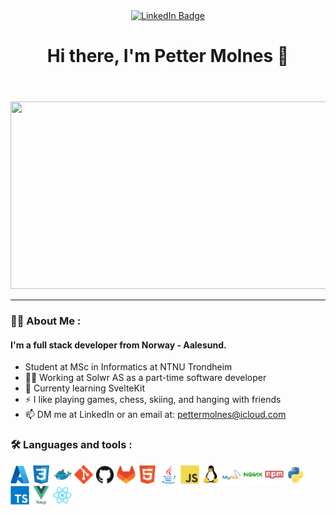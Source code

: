 <header>
   <div align="center">
    <a href="https://www.linkedin.com/in/petter-molnes-532596202/">
      <img src="https://img.shields.io/badge/LinkedIn-blue?logo=linkedin&logoColor=white&style=for-the-badge" alt="LinkedIn Badge" />
    </a>
  </div>
  <h1 align="center">Hi there, I'm Petter Molnes 👋</h1>
</header>
<main>
  <div align="center">
    <img src="https://media.giphy.com/media/dWesBcTLavkZuG35MI/giphy.gif" width="600" height="300"/>
  </div>
</main>

---

### :man_technologist: About Me :
#### I'm a full stack developer from Norway - Aalesund.
- Student at MSc in Informatics at NTNU Trondheim
- 👨‍💻 Working at Solwr AS as a part-time software developer
- 📘 Currenty learning SvelteKit
- ⚡ I like playing games, chess, skiing, and hanging with friends
- 📫 DM me at LinkedIn or an email at: pettermolnes@icloud.com

### 🛠️ Languages and tools :
<div>
   <img src="https://github.com/devicons/devicon/blob/master/icons/azure/azure-original.svg" width="30px"/>
   <img src="https://github.com/devicons/devicon/blob/master/icons/css3/css3-original.svg" width="30px" />
   <img src="https://github.com/devicons/devicon/blob/master/icons/docker/docker-original.svg" width="30px" />
   <img src="https://github.com/devicons/devicon/blob/master/icons/git/git-original.svg" width="30px" />
   <img src="https://github.com/devicons/devicon/blob/master/icons/github/github-original.svg" width="30px" />
   <img src="https://github.com/devicons/devicon/blob/master/icons/gitlab/gitlab-original.svg" width="30px" />
   <img src="https://github.com/devicons/devicon/blob/master/icons/html5/html5-original.svg" width="30px" />
   <img src="https://github.com/devicons/devicon/blob/master/icons/java/java-original.svg" width="30px" />
   <img src="https://github.com/devicons/devicon/blob/master/icons/javascript/javascript-original.svg" width="30px" />
   <img src="https://github.com/devicons/devicon/blob/master/icons/linux/linux-original.svg" width="30px" />
   <img src="https://github.com/devicons/devicon/blob/master/icons/mysql/mysql-original-wordmark.svg" width="30px" />
   <img src="https://github.com/devicons/devicon/blob/master/icons/nginx/nginx-original.svg" width="30px" />
   <img src="https://github.com/devicons/devicon/blob/master/icons/npm/npm-original-wordmark.svg" width="30px" />
   <img src="https://github.com/devicons/devicon/blob/master/icons/python/python-original.svg" width="30px" />
   <img src="https://github.com/devicons/devicon/blob/master/icons/typescript/typescript-original.svg" width="30px" />
   <img src="https://github.com/devicons/devicon/blob/master/icons/vuejs/vuejs-original-wordmark.svg" width="30px" />
   <img src="https://github.com/devicons/devicon/blob/master/icons/react/react-original.svg" width="30px" />
</div>
<!--
**PMolnes/PMolnes** is a ✨ _special_ ✨ repository because its `README.md` (this file) appears on your GitHub profile.
